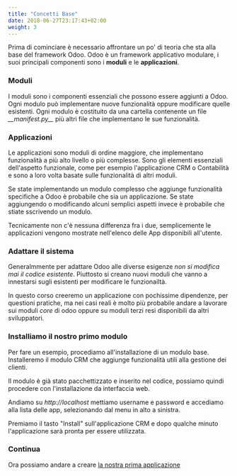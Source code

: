 ```yaml
---
title: "Concetti Base"
date: 2018-06-27T23:17:43+02:00
weight: 3
---
```


Prima di cominciare è necessario affrontare un po' di teoria che sta alla base del framework Odoo. Odoo è un framework applicativo modulare, i suoi principali componenti sono i **moduli** e le **applicazioni**.

### Moduli

I moduli sono i componenti essenziali che possono essere aggiunti a Odoo. Ogni modulo può implementare nuove funzionalità oppure modificare quelle esistenti. Ogni modulo è costituito da una cartella contenente un file _\_\_manifest.py\_\__ più altri file che implementano le sue funzionalità.

### Applicazioni

Le applicazioni sono moduli di ordine maggiore, che implementano funzionalità a più alto livello o più complesse. Sono gli elementi essenziali dell'aspetto funzionale, come per esempio l'applicazione CRM o Contabilità e sono a loro volta basate sulle funzionalità di altri moduli.

Se state implementando un modulo complesso che aggiunge funzionalità specifiche a Odoo è probabile che sia un applicazione. Se state aggiungendo o modificando alcuni semplici aspetti invece è probabile che stiate sscrivendo un modulo.

Tecnicamente non c'è nessuna differenza fra i due, semplicemente le applicazioni vengono mostrate nell'elenco delle App disponibili all'utente.

### Adattare il sistema

Generalmmente per adattare Odoo alle diverse esigenze *non si modifica mai il codice esistente*. Piuttosto si creano nuovi moduli che vanno a innestarsi sugli esistenti per modificare le funzionailtà. 

In questo corso creeremo un applicazione con pochissime dipendenze, per questioni pratiche, ma nei casi reali è molto più probabile andare a lavorare sui moduli _core_ di odoo oppure su moduli terzi resi disponibili da altri sviluppatori.

### Installiamo il nostro primo modulo

Per fare un esempio, procediamo all'installazione di un modulo base. Installeremo il modulo CRM che aggiunge funzionalità utili alla gestione dei clienti.

Il modulo è già stato pacchettizzato e inserito nel codice, possiamo quindi procedere con l'installazione da interfaccia web.

Andiamo su _http://localhost_ mettiamo username e password e accediamo alla lista delle app, selezionando dal menu in alto a sinistra.

Premiamo il tasto "Install" sull'applicazione CRM e dopo qualche minuto l'applicazione sarà pronta per essere utilizzata.

### Continua

Ora possiamo andare a creare [la nostra prima applicazione](/odoo.workshop/basics/primo_modulo/)
